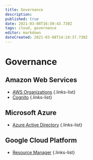 ```yaml
---
title: Governance
description: 
published: true
date: 2021-03-08T16:50:43.730Z
tags: cloud, governance
editor: markdown
dateCreated: 2021-03-08T14:24:37.730Z
---
```


# Governance

## Amazon Web Services
- [AWS Organizations](/training/aws/aws_organizations)
{.links-list}
- [Cognito](/training/aws/cognito)
{.links-list}

## Microsoft Azure
- [Azure Active Directory](/training/azure/azure_active_directory)
{.links-list}

## Google Cloud Platform
- [Resource Manager](/training/gcp/resource_manager)
{.links-list}
